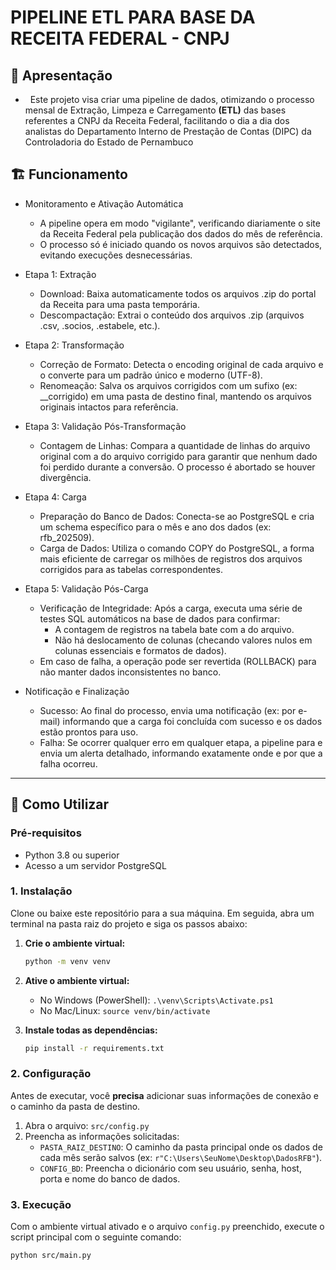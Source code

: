 # PIPELINE ETL PARA BASE DA RECEITA FEDERAL - CNPJ

## 👋 Apresentação
-   Este projeto visa criar uma pipeline de dados, otimizando o processo mensal de Extração, Limpeza e Carregamento **(ETL)** das bases referentes a CNPJ da Receita Federal, facilitando o dia a dia dos analistas do Departamento Interno de Prestação de Contas (DIPC) da Controladoria do Estado de Pernambuco

## 🏗️ Funcionamento
- Monitoramento e Ativação Automática
    * A pipeline opera em modo "vigilante", verificando diariamente o site da Receita Federal pela publicação dos dados do mês de referência.
    * O processo só é iniciado quando os novos arquivos são detectados, evitando execuções desnecessárias.

- Etapa 1: Extração
    * Download: Baixa automaticamente todos os arquivos .zip do portal da Receita para uma pasta temporária.
    * Descompactação: Extrai o conteúdo dos arquivos .zip (arquivos .csv, .socios, .estabele, etc.).

- Etapa 2: Transformação
    * Correção de Formato: Detecta o encoding original de cada arquivo e o converte para um padrão único e moderno (UTF-8).
    * Renomeação: Salva os arquivos corrigidos com um sufixo (ex: __corrigido) em uma pasta de destino final, mantendo os arquivos originais intactos para referência.

- Etapa 3: Validação Pós-Transformação
    * Contagem de Linhas: Compara a quantidade de linhas do arquivo original com a do arquivo corrigido para garantir que nenhum dado foi perdido durante a conversão. O processo é abortado se houver divergência.
    
- Etapa 4: Carga
    * Preparação do Banco de Dados: Conecta-se ao PostgreSQL e cria um schema específico para o mês e ano dos dados (ex: rfb_202509).
    * Carga de Dados: Utiliza o comando COPY do PostgreSQL, a forma mais eficiente de carregar os milhões de registros dos arquivos corrigidos para as tabelas correspondentes.

- Etapa 5: Validação Pós-Carga
    * Verificação de Integridade: Após a carga, executa uma série de testes SQL automáticos na base de dados para confirmar: 
        * A contagem de registros na tabela bate com a do arquivo.
        * Não há deslocamento de colunas (checando valores nulos em colunas essenciais e formatos de dados).
    * Em caso de falha, a operação pode ser revertida (ROLLBACK) para não manter dados inconsistentes no banco.

- Notificação e Finalização
    * Sucesso: Ao final do processo, envia uma notificação (ex: por e-mail) informando que a carga foi concluída com sucesso e os dados estão prontos para uso.
    * Falha: Se ocorrer qualquer erro em qualquer etapa, a pipeline para e envia um alerta detalhado, informando exatamente onde e por que a falha ocorreu.

---

## 🚀 Como Utilizar

### Pré-requisitos
- Python 3.8 ou superior
- Acesso a um servidor PostgreSQL

### 1. Instalação
Clone ou baixe este repositório para a sua máquina. Em seguida, abra um terminal na pasta raiz do projeto e siga os passos abaixo:

1.  **Crie o ambiente virtual:**
    ```bash
    python -m venv venv
    ```

2.  **Ative o ambiente virtual:**
    - No Windows (PowerShell): `.\venv\Scripts\Activate.ps1`
    - No Mac/Linux: `source venv/bin/activate`

3.  **Instale todas as dependências:**
    ```bash
    pip install -r requirements.txt
    ```

### 2. Configuração
Antes de executar, você **precisa** adicionar suas informações de conexão e o caminho da pasta de destino.

1.  Abra o arquivo: `src/config.py`
2.  Preencha as informações solicitadas:
    - `PASTA_RAIZ_DESTINO`: O caminho da pasta principal onde os dados de cada mês serão salvos (ex: `r"C:\Users\SeuNome\Desktop\DadosRFB"`).
    - `CONFIG_BD`: Preencha o dicionário com seu usuário, senha, host, porta e nome do banco de dados.

### 3. Execução
Com o ambiente virtual ativado e o arquivo `config.py` preenchido, execute o script principal com o seguinte comando:

```bash
python src/main.py